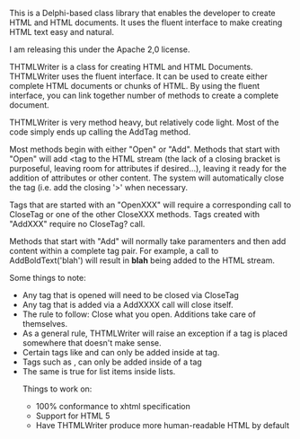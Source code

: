 This is a Delphi-based class library that enables the developer to create HTML and HTML documents. It uses the fluent interface to make creating HTML text easy and natural.

I am releasing this under the Apache 2,0 license.

THTMLWriter is a class for creating HTML and HTML Documents. THTMLWriter uses the fluent interface. It can be used to create either complete HTML documents or chunks of HTML. By using the fluent interface, you can link together number of methods to create a complete document.

THTMLWriter is very method heavy, but relatively code light. Most of the code simply ends up calling the AddTag method.

Most methods begin with either "Open" or "Add". Methods that start with "Open" will add <tag to the HTML stream (the lack of a closing bracket is purposeful, leaving room for attributes if desired...), leaving it ready for the addition of attributes or other content. The system will automatically close the tag (i.e. add the closing '>' when necessary.

Tags that are started with an "OpenXXX" will require a corresponding call to CloseTag or one of the other CloseXXX methods. Tags created with "AddXXX" require no CloseTag? call.

Methods that start with "Add" will normally take paramenters and then add content within a complete tag pair. For example, a call to AddBoldText('blah') will result in <b>blah</b> being added to the HTML stream.

Some things to note:

* Any tag that is opened will need to be closed via CloseTag
* Any tag that is added via a AddXXXX call will close itself.
* The rule to follow: Close what you open. Additions take care of themselves.
* As a general rule, THTMLWriter will raise an exception if a tag is placed somewhere that doesn't make sense.
* Certain tags like <meta> and <base> can only be added inside at <head> tag.
* Tags such as <td>, <tr> can only be added inside of a <table> tag
* The same is true for list items inside lists.

Things to work on:

* 100% conformance to xhtml specification
* Support for HTML 5
* Have THTMLWriter produce more human-readable HTML by default